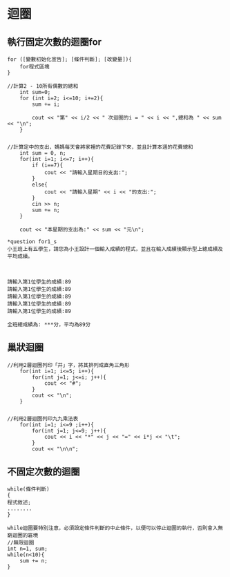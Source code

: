 # 迴圈

## 執行固定次數的迴圈for
```
for ([變數初始化宣告]; [條件判斷]; [改變量]){
	for程式區塊
}
```

	//計算2 - 10所有偶數的總和
		int sum=0;
		for (int i=2; i<=10; i+=2){
			sum += i;
	
			cout << "第" << i/2 << " 次迴圈的i = " << i << ",總和為 " << sum << "\n";
		}

### 

	//計算定中的支出，媽媽每天會將家裡的花費記錄下來，並且計算本週的花費總和
		int sum = 0, n;
		for(int i=1; i<=7; i++){
			if (i==7){
				cout << "請輸入星期日的支出:";
			}
			else{
				cout << "請輸入星期" << i << "的支出:";
			}
			cin >> n;
			sum += n;
		}
	
		cout << "本星期的支出為:" << sum << "元\n";

```
*question for1_s
小王班上有五學生，請您為小王設計一個輸入成績的程式，並且在輸入成績後顯示型上總成績及平均成績。



請輸入第1位學生的成績:89
請輸入第1位學生的成績:89
請輸入第1位學生的成績:89
請輸入第1位學生的成績:89
請輸入第1位學生的成績:89

全班總成績為: ***分，平均為89分
```

## 巢狀迴圈
	//利用2層迴圈列印「井」字，將其排列成直角三角形
		for(int i=1; i<=5; i++){
			for(int j=1; j<=i; j++){
				cout << "#";
			}
			cout << "\n";
		}
### 
	//利用2層迴圈列印九九乘法表
		for(int i=1; i<=9 ;i++){
			for(int j=1; j<=9; j++){
				cout << i << "*" << j << "=" << i*j << "\t";
			}
			cout << "\n\n";
## 不固定次數的迴圈
```
while(條件判斷)
{
程式敘述;
........
}
```

```
while迴圈要特別注意，必須設定條件判斷的中止條件，以便可以停止迴圈的執行，否則會入無窮迴圈的窘境
//無限迴圈
int n=1, sum;
while(n<10){
	sum += n;
}
```

